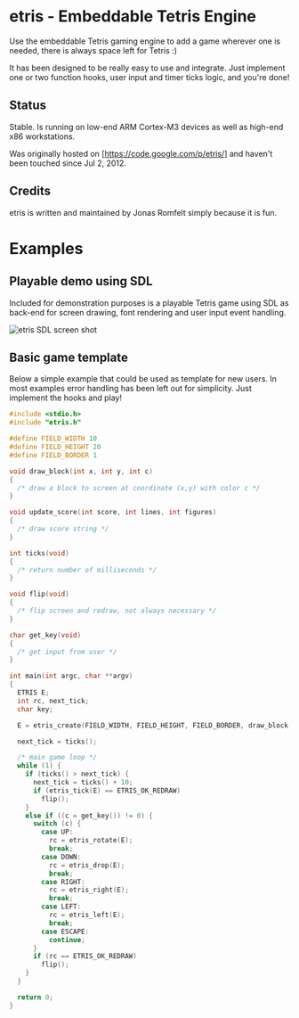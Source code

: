 # etris - Embeddable Tetris Engine

Use the embeddable Tetris gaming engine to add a game wherever one is needed, there is always space left for Tetris :)

It has been designed to be really easy to use and integrate. Just implement one or two function hooks, user input and timer ticks logic, and you're done!

## Status

Stable. Is running on low-end ARM Cortex-M3 devices as well as high-end x86 workstations.

Was originally hosted on [https://code.google.com/p/etris/] and haven't been touched since Jul 2, 2012.

## Credits

etris is written and maintained by Jonas Romfelt simply because it is fun.  

# Examples

## Playable demo using SDL

Included for demonstration purposes is a playable Tetris game using SDL as back-end for screen drawing, font rendering and user input event handling.

![etris SDL screen shot](https://github.com/romfelt/etris/raw/master/img/etris-sdl.png "etris")

## Basic game template

Below a simple example that could be used as template for new users. In most examples error handling has been left out for simplicity. Just implement the hooks and play!

```c
#include <stdio.h>
#include "etris.h"

#define FIELD_WIDTH 10
#define FIELD_HEIGHT 20
#define FIELD_BORDER 1

void draw_block(int x, int y, int c)
{
  /* draw a block to screen at coordinate (x,y) with color c */
}

void update_score(int score, int lines, int figures)
{
  /* draw score string */
}

int ticks(void)
{
  /* return number of milliseconds */
}

void flip(void)
{
  /* flip screen and redraw, not always necessary */
}

char get_key(void)
{
  /* get input from user */
}

int main(int argc, char **argv)
{
  ETRIS E;
  int rc, next_tick;
  char key;

  E = etris_create(FIELD_WIDTH, FIELD_HEIGHT, FIELD_BORDER, draw_block, update_score);

  next_tick = ticks();

  /* main game loop */
  while (1) {
    if (ticks() > next_tick) {
      next_tick = ticks() + 10;
      if (etris_tick(E) == ETRIS_OK_REDRAW)
        flip();
    } 
    else if ((c = get_key()) != 0) {
      switch (c) {
        case UP: 
          rc = etris_rotate(E); 
          break;
        case DOWN:
          rc = etris_drop(E); 
          break;
        case RIGHT:
          rc = etris_right(E); 
          break;
        case LEFT:
          rc = etris_left(E); 
          break;
        case ESCAPE:
          continue;
      }
      if (rc == ETRIS_OK_REDRAW)
        flip();
    }
  }

  return 0;
}
```
